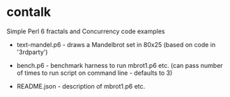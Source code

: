 # contalk
Simple Perl 6 fractals and Concurrency code examples 

* text-mandel.p6 - draws a Mandelbrot set in 80x25 (based on code in '3rdparty')

* bench.p6 - benchmark harness to run mbrot1.p6 etc. 
(can pass number of times to run script on command line - defaults to 3)

* README.json - description of mbrot1.p6 etc.
